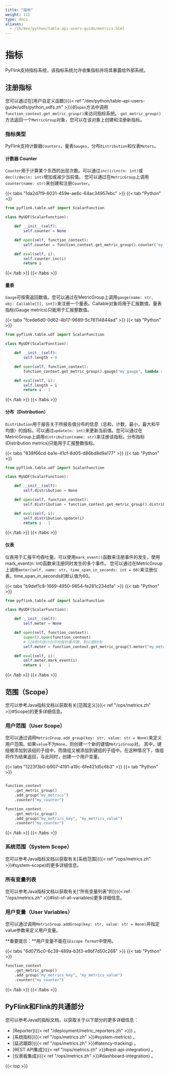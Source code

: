 ```yaml
---
title: "指标"
weight: 111
type: docs
aliases:
  - /zh/dev/python/table-api-users-guide/metrics.html
---
```

<!--
Licensed to the Apache Software Foundation (ASF) under one
or more contributor license agreements.  See the NOTICE file
distributed with this work for additional information
regarding copyright ownership.  The ASF licenses this file
to you under the Apache License, Version 2.0 (the
"License"); you may not use this file except in compliance
with the License.  You may obtain a copy of the License at

  http://www.apache.org/licenses/LICENSE-2.0

Unless required by applicable law or agreed to in writing,
software distributed under the License is distributed on an
"AS IS" BASIS, WITHOUT WARRANTIES OR CONDITIONS OF ANY
KIND, either express or implied.  See the License for the
specific language governing permissions and limitations
under the License.
-->

# 指标

PyFlink支持指标系统，该指标系统允许收集指标并将其暴露给外部系统。



## 注册指标

您可以通过在[用户自定义函数]({{< ref "/dev/python/table-api-users-guide/udfs/python_udfs.zh" >}})的`open`方法中调用`function_context.get_metric_group()`来访问指标系统。
`get_metric_group()`方法返回一个`MetricGroup`对象，您可以在该对象上创建和注册新指标。

### 指标类型

PyFlink支持计数器`Counters`，量表`Gauges`，分布`Distribution`和仪表`Meters`。

#### 计数器 Counter

`Counter`用于计算某个东西的出现次数。可以通过`inc()/inc(n: int)`或`dec()/dec(n: int)`增加或减少当前值。
您可以通过在`MetricGroup`上调用`counter(name: str)`来创建和注册`Counter`。

{{< tabs "1da2d7f9-6031-459e-ae6c-64ac34957ebc" >}}
{{< tab "Python" >}}
```python
from pyflink.table.udf import ScalarFunction

class MyUDF(ScalarFunction):

    def __init__(self):
        self.counter = None

    def open(self, function_context):
        self.counter = function_context.get_metric_group().counter("my_counter")

    def eval(self, i):
        self.counter.inc(i)
        return i

```
{{< /tab >}}
{{< /tabs >}}

#### 量表

`Gauge`可按需返回数值。您可以通过在MetricGroup上调用`gauge(name: str, obj: Callable[[], int])`来注册一个量表。Callable对象将用于汇报数值。量表指标(Gauge metrics)只能用于汇报整数值。

{{< tabs "fcede6d0-0d62-4b17-9689-5c76114844ad" >}}
{{< tab "Python" >}}
```python
from pyflink.table.udf import ScalarFunction

class MyUDF(ScalarFunction):

    def __init__(self):
        self.length = 0

    def open(self, function_context):
        function_context.get_metric_group().gauge("my_gauge", lambda : self.length)

    def eval(self, i):
        self.length = i
        return i - 1
```
{{< /tab >}}
{{< /tabs >}}

#### 分布（Distribution）

`Distribution`用于报告关于所报告值分布的信息（总和，计数，最小，最大和平均值）的指标。可以通过`update(n: int)`来更新当前值。您可以通过在MetricGroup上调用`distribution(name: str)`来注册该指标。分布指标(Distribution metrics)只能用于汇报整数指标。

{{< tabs "838f66cd-ba1e-41cf-8d05-d86bd8d9a177" >}}
{{< tab "Python" >}}
```python
from pyflink.table.udf import ScalarFunction

class MyUDF(ScalarFunction):

    def __init__(self):
        self.distribution = None

    def open(self, function_context):
        self.distribution = function_context.get_metric_group().distribution("my_distribution")

    def eval(self, i):
        self.distribution.update(i)
        return i - 1
```
{{< /tab >}}
{{< /tabs >}}

#### 仪表

仪表用于汇报平均吞吐量。可以使用`mark_event()`函数来注册事件的发生，使用mark_event(n: int)函数来注册同时发生的多个事件。
您可以通过在MetricGroup上调用`meter(self, name: str, time_span_in_seconds: int = 60)`来注册仪表。time_span_in_seconds的默认值为60。

{{< tabs "b9def1c8-1669-4950-9854-fe281c234d1a" >}}
{{< tab "Python" >}}
```python
from pyflink.table.udf import ScalarFunction

class MyUDF(ScalarFunction):

    def __init__(self):
        self.meter = None

    def open(self, function_context):
        super().open(function_context)
        # 120秒内统计的平均每秒事件数，默认是60秒
        self.meter = function_context.get_metric_group().meter("my_meter", time_span_in_seconds=120)

    def eval(self, i):
        self.meter.mark_event(i)
        return i - 1
```
{{< /tab >}}
{{< /tabs >}}

## 范围（Scope）

您可以参考Java指标文档以获取有关[范围定义]({{< ref "/ops/metrics.zh" >}}#Scope)的更多详细信息。

### 用户范围（User Scope）

您可以通过调用`MetricGroup.add_group(key: str, value: str = None)`来定义用户范围。如果``value``不为``None``，则创建一个新的键值``MetricGroup``对。
其中，键组被添加到该组的子组中，而值组又被添加到键组的子组中。在这种情况下，值组将作为结果返回，与此同时，创建一个用户变量。

{{< tabs "1223f3b0-b907-4191-a19c-6fe421d5c6b3" >}}
{{< tab "Python" >}}
```python

function_context
    .get_metric_group()
    .add_group("my_metrics")
    .counter("my_counter")

function_context
    .get_metric_group()
    .add_group("my_metrics_key", "my_metrics_value")
    .counter("my_counter")

```
{{< /tab >}}
{{< /tabs >}}

### 系统范围（System Scope）

您可以参考Java指标文档以获取有关[系统范围]({{< ref "/ops/metrics.zh" >}}#system-scope)的更多详细信息。

### 所有变量列表

您可以参考Java指标文档以获取有关[“所有变量列表”的]({{< ref "/ops/metrics.zh" >}}#list-of-all-variables)更多详细信息。

### 用户变量（User Variables）

您可以通过调用`MetricGroup.addGroup(key: str, value: str = None)`并指定value参数来定义用户变量。

**重要提示：**用户变量不能在以`scope format`中使用。

{{< tabs "6d0715c0-6c39-489a-b3f3-e9bf7d50c268" >}}
{{< tab "Python" >}}
```python
function_context
    .get_metric_group()
    .add_group("my_metrics_key", "my_metrics_value")
    .counter("my_counter")
```
{{< /tab >}}
{{< /tabs >}}

##  PyFlink和Flink的共通部分

您可以参考Java的指标文档，以获取关于以下部分的更多详细信息：

*    [Reporter]({{< ref "/deployment/metric_reporters.zh" >}}) 。
*    [系统指标]({{< ref "/ops/metrics.zh" >}}#system-metrics) 。
*    [延迟跟踪]({{< ref "/ops/metrics.zh" >}}#latency-tracking) 。
*    [REST API集成]({{< ref "/ops/metrics.zh" >}}#rest-api-integration) 。
*    [仪表板集成]({{< ref "/ops/metrics.zh" >}}#dashboard-integration) 。


{{< top >}}

